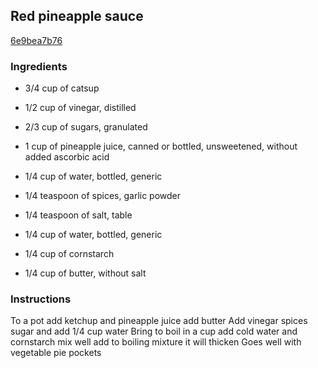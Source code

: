 ## Red pineapple sauce

[6e9bea7b76](https://cookpad.com/us/recipes/345861-red-pineapple-sauce)

### Ingredients

 - 3/4 cup of catsup

 - 1/2 cup of vinegar, distilled

 - 2/3 cup of sugars, granulated

 - 1 cup of pineapple juice, canned or bottled, unsweetened, without added ascorbic acid

 - 1/4 cup of water, bottled, generic

 - 1/4 teaspoon of spices, garlic powder

 - 1/4 teaspoon of salt, table

 - 1/4 cup of water, bottled, generic

 - 1/4 cup of cornstarch

 - 1/4 cup of butter, without salt

### Instructions

To a pot add ketchup and pineapple juice add butter Add vinegar spices sugar and add 1/4 cup water Bring to boil in a cup add cold water and cornstarch mix well add to boiling mixture it will thicken Goes well with vegetable pie pockets